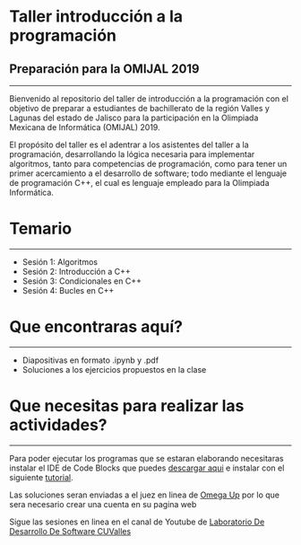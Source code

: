 # Taller introducción a la programación
## Preparación para la OMIJAL 2019
___

Bienvenido al repositorio del taller de introducción a la programación con el objetivo de preparar a estudiantes de bachillerato de la región Valles y Lagunas del estado de Jalisco para la participación en la Olimpiada Mexicana de Informática (OMIJAL) 2019.

El propósito del taller es el adentrar a los asistentes del taller a la programación, desarrollando la lógica necesaria para implementar algoritmos, tanto para competencias de programación, como para tener un primer acercamiento a el desarrollo de software; todo mediante el lenguaje de programación C++, el cual es lenguaje empleado para la Olimpiada Informática.

# Temario
___
* Sesión 1: Algoritmos
* Sesión 2: Introducción a C++
* Sesión 3: Condicionales en C++
* Sesión 4: Bucles en C++

# Que encontraras aquí?
___

* Diapositivas en formato .ipynb y .pdf
* Soluciones a los ejercicios propuestos en la clase

# Que necesitas para realizar las actividades?
___

Para poder ejecutar los programas que se estaran elaborando necesitaras instalar el IDE de Code Blocks que puedes [descargar aqui](https://sourceforge.net/projects/codeblocks/) e instalar con el siguiente [tutorial](https://youtu.be/OeIZktTudCU).

Las soluciones seran enviadas a el juez en linea de [Omega Up](https://omegaup.com/) por lo que sera necesario crear una cuenta en su pagina web

Sigue las sesiones en linea en el canal de Youtube de [Laboratorio De Desarrollo De Software CUValles](https://www.youtube.com/channel/UCvu7s53zj5nhlcrb57VP7_Q?view_as=subscriber)
